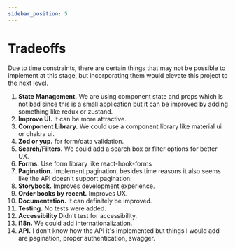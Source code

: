 ```yaml
---
sidebar_position: 5
---
```


# Tradeoffs

Due to time constraints, there are certain things that may not be possible to implement at this stage, but incorporating them would elevate this project to the next level.

1. **State Management.** We are using component state and props which is not bad since this is a small application but it can be improved by adding something like redux or zustand.
2. **Improve UI.** It can be more attractive.
3. **Component Library.** We could use a component library like material ui or chakra ui.
4. **Zod or yup.** for form/data validation.
5. **Search/Filters.** We could add a search box or filter options for better UX.
6. **Forms.** Use form library like react-hook-forms
7. **Pagination.** Implement pagination, besides time reasons it also seems like the API doesn't support pagination.
8. **Storybook.** Improves development experience.
9. **Order books by recent.** Improves UX.
10. **Documentation.** It can definitely be improved.
11. **Testing.** No tests were added.
12. **Accessibility** Didn't test for accessibility.
13. **i18n.** We could add internationalization.
14. **API.** I don't know how the API it's implemented but things I would add are pagination, proper authentication, swagger.
